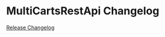 # MultiCartsRestApi Changelog

[Release Changelog](https://github.com/spryker/multi-carts-rest-api/releases)
